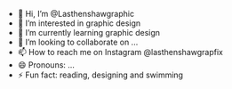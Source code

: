 - 👋 Hi, I’m @Lasthenshawgraphic
- 👀 I’m interested in graphic design 
- 🌱 I’m currently learning graphic design
- 💞️ I’m looking to collaborate on ...
- 📫 How to reach me on Instagram @lasthenshawgrapfix
- 😄 Pronouns: ... 
- ⚡ Fun fact: reading, designing and swimming 

<!---
Lasthenshawgraphic/Lasthenshawgraphic is a ✨ special ✨ repository because its `README.md` (this file) appears on your GitHub profile.
You can click the Preview link to take a look at your changes.
--->
